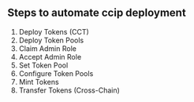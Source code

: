 ## Steps to automate ccip deployment 

1. Deploy Tokens (CCT)
2. Deploy Token Pools
3. Claim Admin Role
4. Accept Admin Role
5. Set Token Pool
6. Configure Token Pools
7. Mint Tokens
8. Transfer Tokens (Cross-Chain)